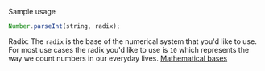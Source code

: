 Sample usage
```javascript
Number.parseInt(string, radix);
```

Radix: The `radix` is the base of the numerical system that you'd like to use. For most use cases the radix you'd like to use is `10` which represents the way we count numbers in our everyday lives.
[Mathematical bases](https://simple.wikipedia.org/wiki/Base_(mathematics))
